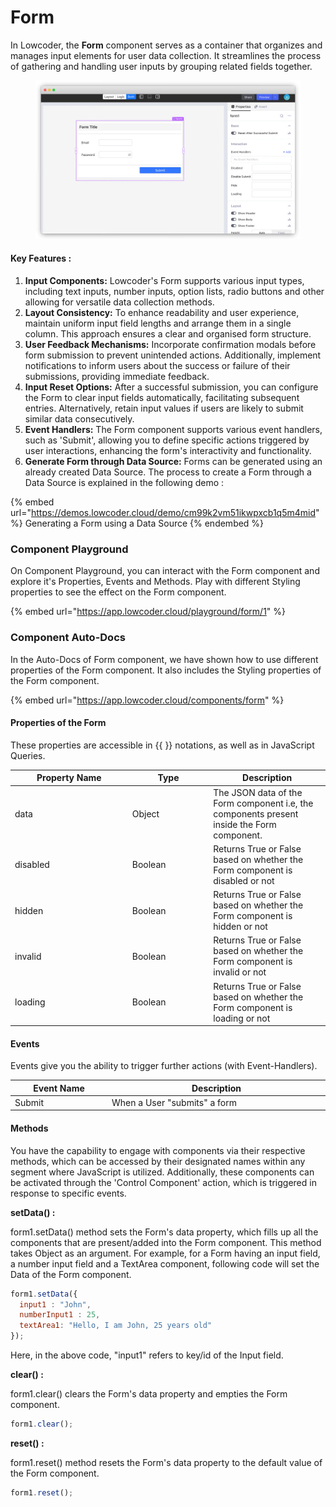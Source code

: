 # Form

In Lowcoder, the **Form** component serves as a container that organizes and manages input elements for user data collection. It streamlines the process of gathering and handling user inputs by grouping related fields together.

<figure><img src="../../../../.gitbook/assets/image (9).png" alt=""><figcaption></figcaption></figure>

#### Key Features : <a href="#properties-of-the-table" id="properties-of-the-table"></a>

1. **Input Components:** Lowcoder's Form supports various input types, including text inputs, number inputs, option lists, radio buttons and other allowing for versatile data collection methods.
2. **Layout Consistency:** To enhance readability and user experience, maintain uniform input field lengths and arrange them in a single column. This approach ensures a clear and organised form structure.
3. **User Feedback Mechanisms:** Incorporate confirmation modals before form submission to prevent unintended actions. Additionally, implement notifications to inform users about the success or failure of their submissions, providing immediate feedback.
4. **Input Reset Options:** After a successful submission, you can configure the Form to clear input fields automatically, facilitating subsequent entries. Alternatively, retain input values if users are likely to submit similar data consecutively.
5. **Event Handlers:** The Form component supports various event handlers, such as 'Submit', allowing you to define specific actions triggered by user interactions, enhancing the form's interactivity and functionality.
6. **Generate Form through Data Source:** Forms can be generated using an already created Data Source. The process to create a Form through a Data Source is explained in the following demo :&#x20;

{% embed url="https://demos.lowcoder.cloud/demo/cm99k2vm51ikwpxcb1q5m4mid" %}
Generating a Form using a Data Source
{% endembed %}

### Component Playground

On Component Playground, you can interact with the Form component and explore it's Properties, Events and Methods. Play with different Styling properties to see the effect on the Form component.

{% embed url="https://app.lowcoder.cloud/playground/form/1" %}

### Component Auto-Docs

In the Auto-Docs of Form component, we have shown how to use different properties of the Form component. It also includes the Styling properties of the Form component.

{% embed url="https://app.lowcoder.cloud/components/form" %}

#### Properties of the Form <a href="#properties-of-the-table" id="properties-of-the-table"></a>

These properties are accessible in \{{ \}} notations, as well as in JavaScript Queries.

<table><thead><tr><th width="173.76171875">Property Name</th><th width="115.51953125">Type</th><th>Description</th></tr></thead><tbody><tr><td>data</td><td>Object</td><td>The JSON data of the Form component i.e, the components present inside the Form component.</td></tr><tr><td>disabled</td><td>Boolean</td><td>Returns True or False based on whether the Form component is disabled or not</td></tr><tr><td>hidden</td><td>Boolean</td><td>Returns True or False based on whether the Form component is hidden or not</td></tr><tr><td>invalid</td><td>Boolean</td><td>Returns True or False based on whether the Form component is invalid or not</td></tr><tr><td>loading</td><td>Boolean</td><td>Returns True or False based on whether the Form component is loading or not</td></tr></tbody></table>

#### Events <a href="#events" id="events"></a>

Events give you the ability to trigger further actions (with Event-Handlers).

<table><thead><tr><th width="182.7109375">Event Name</th><th width="447.171875">Description</th></tr></thead><tbody><tr><td>Submit</td><td>When a User "submits" a form</td></tr></tbody></table>

#### Methods <a href="#methods" id="methods"></a>

You have the capability to engage with components via their respective methods, which can be accessed by their designated names within any segment where JavaScript is utilized. Additionally, these components can be activated through the 'Control Component' action, which is triggered in response to specific events.

**setData() :**&#x20;

form1.setData() method sets the Form's data property, which fills up all the components that are present/added into the Form component. This method takes Object as an argument. For example, for a Form having an input field, a number input field and a TextArea component, following code will set the Data of the Form component.

```javascript
form1.setData({
  input1 : "John",
  numberInput1 : 25,
  textArea1: "Hello, I am John, 25 years old"
});
```

Here, in the above code, "input1" refers to key/id of the Input field.

**clear() :**&#x20;

form1.clear() clears the Form's data property and empties the Form component.

```javascript
form1.clear();
```

**reset() :**&#x20;

form1.reset() method resets the Form's data property to the default value of the Form component.

```javascript
form1.reset();
```
